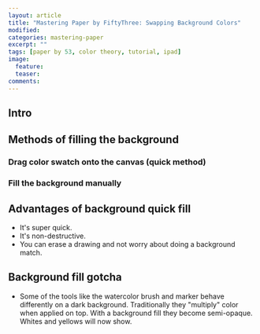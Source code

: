 ```yaml
---
layout: article
title: "Mastering Paper by FiftyThree: Swapping Background Colors"
modified: 
categories: mastering-paper
excerpt: ""
tags: [paper by 53, color theory, tutorial, ipad]
image:
  feature:
  teaser:
comments:
---
```


## Intro

## Methods of filling the background

### Drag color swatch onto the canvas (quick method)

### Fill the background manually

## Advantages of background quick fill

* It's super quick.
* It's non-destructive.
* You can erase a drawing and not worry about doing a background match.

## Background fill gotcha

* Some of the tools like the watercolor brush and marker behave differently on a dark background. Traditionally they "multiply" color when applied on top. With a background fill they become semi-opaque. Whites and yellows will now show.